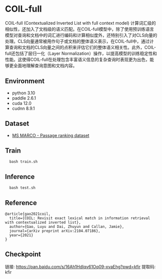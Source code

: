 # COIL-full

COIL-full (Contextualized Inverted List with full context model) 计算词汇级的相似性，还加入了文档级的语义匹配。在COIL-full模型中，除了使用预训练语言模型对查询和文档中的词汇进行编码和计算相似度外，还特别引入了对CLS向量的处理。CLS向量通常被用作句子或文档的整体语义表示，在COIL-full中，通过计算查询和文档的CLS向量之间的点积来评估它们的整体语义相关性。此外，COIL-full还包括了层归一化（Layer Normalization）操作，以提高模型的训练稳定性和性能。这使得COIL-full在处理包含丰富语义信息的复杂查询时表现更为出色，能够更全面地理解查询意图和文档内容。

## Environment
- python 3.10
- paddle 2.6.1
- cuda 12.0
- cudnn 8.9.1

## Dataset 
- [MS MARCO - Passage ranking dataset](https://microsoft.github.io/msmarco/Datasets#passage-ranking-dataset)

## Train

```
  bash train.sh
```

## Inference
```
  bash test.sh
```

## Reference 
```
@article{gao2021coil,
  title={COIL: Revisit exact lexical match in information retrieval with contextualized inverted list},
  author={Gao, Luyu and Dai, Zhuyun and Callan, Jamie},
  journal={arXiv preprint arXiv:2104.07186},
  year={2021}
}
```

## Checkpoint

链接: https://pan.baidu.com/s/16Ah1HdIqv61Oq09-xvaEhg?pwd=kfir 提取码: kfir